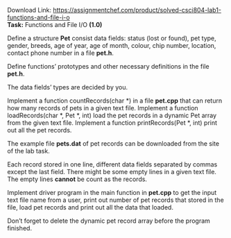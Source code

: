Download Link: https://assignmentchef.com/product/solved-csci804-lab1-functions-and-file-i-o
<br>
<strong>Task:</strong> Functions and File I/O <strong>(1.0)</strong>




Define a structure <strong>Pet</strong> consist data fields: status (lost or found), pet type, gender, breeds, age of year, age of month, colour, chip number, location, contact phone number in a file <strong>pet.h</strong>.

Define functions’ prototypes and other necessary definitions in the file <strong>pet.h</strong>.

The data fields’ types are decided by you.

Implement a function countRecords(char *) in a file <strong>pet.cpp</strong> that can return how many records of pets in a given text file. Implement a function loadRecords(char *, Pet *, int) load the pet records in a dynamic Pet array from the given text file. Implement a function printRecords(Pet *, int) print out all the pet records.

The example file <strong>pets.dat</strong> of pet records can be downloaded from the site of the lab task.

Each record stored in one line, different data fields separated by commas except the last field.  There might be some empty lines in a given text file. The empty lines <strong>cannot</strong> be count as the records.

Implement driver program in the main function in <strong>pet.cpp</strong> to get the input text file name from a user, print out number of pet records that stored in the file, load pet records and print out all the data that loaded.




Don’t forget to delete the dynamic pet record array before the program finished.


